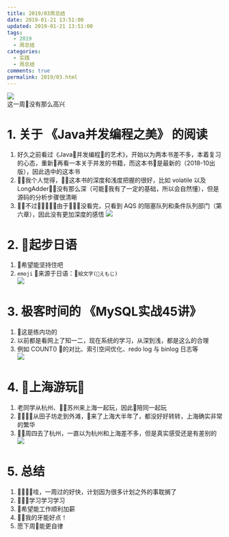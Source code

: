 ```yaml
---
title: 2019/03周总结
date: 2019-01-21 13:51:00
updated: 2019-01-21 13:51:00
tags:
  - 2019
  - 周总结
categories: 
  - 实践
  - 周总结
comments: true
permalink: 2019/03.html  
---
```


![][0]  
这一周没有那么高兴

<!--more-->

# 1. 关于 《Java并发编程之美》 的阅读

1. 好久之前看过《Java并发编程的艺术》，开始以为两本书差不多，本着复习的心态，重新再看一本关于并发的书籍，而这本书是最新的（2018-10出版），因此选中的这本书
2. 我个人觉得，这本书的深度和浅度把握的很好，比如 volatile 以及 LongAdder，没有那么深（可能我有了一定的基础，所以会自然懂），但是源码的分析步骤很清晰
3. 不过由于没看完，只看到 AQS 的阻塞队列和条件队列部门（第六章），因此没有更加深度的感悟
![][1]

# 2. 起步日语  

1. 希望能坚持住吧
2. `emoji` 来源于日语：`絵文字(えもじ)`  
![][2]

# 3. 极客时间的 《MySQL实战45讲》

1. 这是练内功的  
2. 以前都是看网上了知一二，现在系统的学习，从深到浅，都是这么的合理  
3. 例如 COUNT() 的对比、索引空间优化、redo log 与 binlog 日志等  
![][3]

# 4. 上海游玩

1. 老同学从杭州、苏州来上海一起玩，因此陪同一起玩
2. 从田子坊走到外滩，来了上海大半年了，都没好好转转，上海确实非常的繁华  
3. 周四去了杭州，一直以为杭州和上海差不多，但是真实感受还是有差别的
![][4]

# 5. 总结

1. 哇，一周过的好快，计划因为很多计划之外的事耽搁了
2. 学习学习学习
3. 希望能工作顺利加薪
4. 我的牙能好点！
5. 愿下周能更自律

[0]: https://leran2deeplearnjavawebtech.oss-cn-beijing.aliyuncs.com/background/2019-01-20%E4%B8%8A%E6%B5%B7%E4%BA%BA%E6%B0%91%E5%B9%BF%E5%9C%BA.jpg
[1]: https://leran2deeplearnjavawebtech.oss-cn-beijing.aliyuncs.com/learn/Java%E5%B9%B6%E5%8F%91%E7%BC%96%E7%A8%8B%E4%B9%8B%E7%BE%8E/Java%E5%B9%B6%E5%8F%91%E7%BC%96%E7%A8%8B%E4%B9%8B%E7%BE%8E_1.png
[2]: https://leran2deeplearnjavawebtech.oss-cn-beijing.aliyuncs.com/somephoto/2019-03-jp.png
[3]: https://leran2deeplearnjavawebtech.oss-cn-beijing.aliyuncs.com/learn/MySQL45%E8%AE%B2/MySQL%E5%AE%9E%E6%88%9845%E8%AE%B2_2.png
[4]: https://leran2deeplearnjavawebtech.oss-cn-beijing.aliyuncs.com/background/2019-01-20%E9%85%92%E5%BA%97.jpg